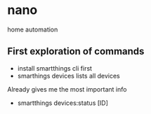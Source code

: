 # nano
home automation

## First exploration of commands

* install smartthings cli first
* smarthings devices lists all devices

Already gives me the most important info
* smartthings devices:status [ID]
